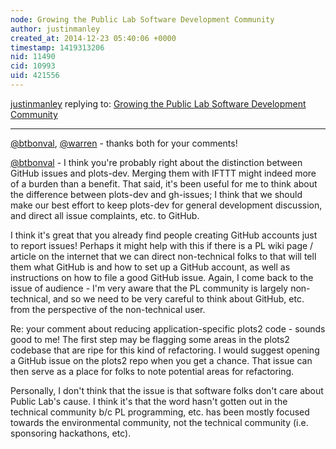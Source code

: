 ```yaml
---
node: Growing the Public Lab Software Development Community
author: justinmanley
created_at: 2014-12-23 05:40:06 +0000
timestamp: 1419313206
nid: 11490
cid: 10993
uid: 421556
---
```




[justinmanley](../profile/justinmanley) replying to: [Growing the Public Lab Software Development Community](../notes/justinmanley/12-21-2014/growing-the-public-lab-software-development-community)

----
[@btbonval](/profile/btbonval), [@warren](/profile/warren) - thanks both for your comments!

[@btbonval](/profile/btbonval) - I think you're probably right about the distinction between GitHub issues and plots-dev.  Merging them with IFTTT might indeed more of a burden than a benefit.  That said, it's been useful for me to think about the difference between plots-dev and gh-issues; I think that we should make our best effort to keep plots-dev for general development discussion, and direct all issue complaints, etc. to GitHub.

I think it's great that you already find people creating GitHub accounts just to report issues!  Perhaps it might help with this if there is a PL wiki page / article on the internet that we can direct non-technical folks to that will tell them what GitHub is and how to set up a GitHub account, as well as instructions on how to file a good GitHub issue.  Again, I come back to the issue of audience - I'm very aware that the PL community is largely non-technical, and so we need to be very careful to think about GitHub, etc. from the perspective of the non-technical user.

Re: your comment about reducing application-specific plots2 code - sounds good to me!  The first step may be flagging some areas in the plots2 codebase that are ripe for this kind of refactoring. I would suggest opening a GitHub issue on the plots2 repo when you get a chance.  That issue can then serve as a place for folks to note potential areas for refactoring.

Personally, I don't think that the issue is that software folks don't care about Public Lab's cause.  I think it's that the word hasn't gotten out in the technical community b/c PL programming, etc. has been mostly focused towards the environmental community, not the technical community (i.e. sponsoring hackathons, etc).
